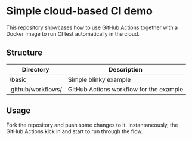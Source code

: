 # Simple cloud-based CI demo

This repository showcases how to use GitHub Actions together with a Docker image to run CI test automatically in the cloud.

## Structure

|Directory         |Description                             |
|------------------|----------------------------------------|
|/basic            |Simple blinky example                   |
|.github/workflows/|GitHub Actions workflow for the example |

## Usage

Fork the repository and push some changes to it. Instantaneously, the GitHub Actions kick in and start to run through the flow.
